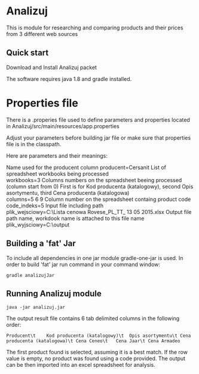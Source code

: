 # Analizuj
This is module for researching and comparing products and their prices from 3 different web sources

## Quick start

Download and Install Analizuj packet

The software requires java 1.8 and gradle installed.

# Properties file

There is a .properies file used to define parameters and properties located in Analizuj/src/main/resources/app.properties

Adjust your parameters before building jar file or make sure that properties file is in the classpath.

Here are parameters and their meanings:

Name used for the producent column
    producent=Cersanit
List of spreadsheet workbooks being processed    
    workbooks=3 
Columns numbers on the spreadsheet beeing processed (column start from 0)
First is for Kod producenta (katalogowy), second Opis asortymentu, third Cena producenta (katalogowa)    
    columns=5 6 9
Column number on the spreadsheet containg product code    
    code_indeks=5
Input file including path    
    plik_wejsciowy=C:\\Lista cenowa Rovese_PL_TT_ 13 05 2015.xlsx
Output file path name, workdook name is attached to this file name    
    plik_wyjsciowy=C:\\output

## Building a 'fat' Jar

To include all dependencies in one jar module gradle-one-jar is used.
In order to build 'fat' jar run command in your command window:

    gradle analizujJar

## Running Analizuj module

    java -jar analizuj.jar 
    
The output result file contains 6 tab delimited columns in the following order:

    Producent\t    Kod producenta (katalogowy)\t  Opis asortymentu\t Cena producenta (katalogowa)\t Cena Ceneo\t   Cena Jaar\t Cena Armadeo
    
The first product found is selected, assuming it is a best match.
If the row value is empty, no product was found using a code provided.
The output can be then imported into an excel spreadsheet for analysis.
